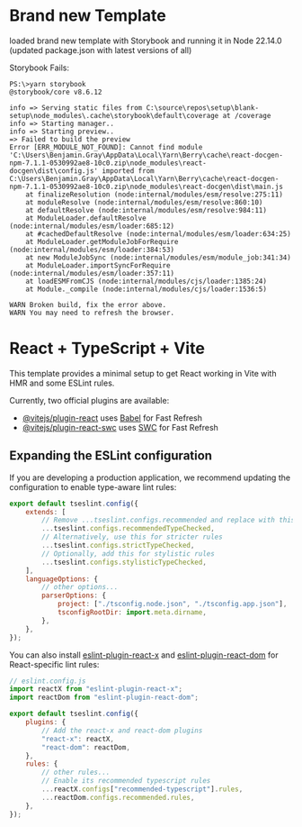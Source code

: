 # Brand new Template

loaded brand new template with Storybook and running it in Node 22.14.0 (updated package.json with latest versions of all)

Storybook Fails:

```
PS:\>yarn storybook
@storybook/core v8.6.12

info => Serving static files from C:\source\repos\setup\blank-setup\node_modules\.cache\storybook\default\coverage at /coverage
info => Starting manager..
info => Starting preview..
=> Failed to build the preview
Error [ERR_MODULE_NOT_FOUND]: Cannot find module 'C:\Users\Benjamin.Gray\AppData\Local\Yarn\Berry\cache\react-docgen-npm-7.1.1-0530992ae8-10c0.zip\node_modules\react-docgen\dist\config.js' imported from C:\Users\Benjamin.Gray\AppData\Local\Yarn\Berry\cache\react-docgen-npm-7.1.1-0530992ae8-10c0.zip\node_modules\react-docgen\dist\main.js
    at finalizeResolution (node:internal/modules/esm/resolve:275:11)
    at moduleResolve (node:internal/modules/esm/resolve:860:10)
    at defaultResolve (node:internal/modules/esm/resolve:984:11)
    at ModuleLoader.defaultResolve (node:internal/modules/esm/loader:685:12)
    at #cachedDefaultResolve (node:internal/modules/esm/loader:634:25)
    at ModuleLoader.getModuleJobForRequire (node:internal/modules/esm/loader:384:53)
    at new ModuleJobSync (node:internal/modules/esm/module_job:341:34)
    at ModuleLoader.importSyncForRequire (node:internal/modules/esm/loader:357:11)
    at loadESMFromCJS (node:internal/modules/cjs/loader:1385:24)
    at Module._compile (node:internal/modules/cjs/loader:1536:5)

WARN Broken build, fix the error above.
WARN You may need to refresh the browser.
```

# React + TypeScript + Vite

This template provides a minimal setup to get React working in Vite with HMR and some ESLint rules.

Currently, two official plugins are available:

-   [@vitejs/plugin-react](https://github.com/vitejs/vite-plugin-react/blob/main/packages/plugin-react) uses [Babel](https://babeljs.io/) for Fast Refresh
-   [@vitejs/plugin-react-swc](https://github.com/vitejs/vite-plugin-react/blob/main/packages/plugin-react-swc) uses [SWC](https://swc.rs/) for Fast Refresh

## Expanding the ESLint configuration

If you are developing a production application, we recommend updating the configuration to enable type-aware lint rules:

```js
export default tseslint.config({
	extends: [
		// Remove ...tseslint.configs.recommended and replace with this
		...tseslint.configs.recommendedTypeChecked,
		// Alternatively, use this for stricter rules
		...tseslint.configs.strictTypeChecked,
		// Optionally, add this for stylistic rules
		...tseslint.configs.stylisticTypeChecked,
	],
	languageOptions: {
		// other options...
		parserOptions: {
			project: ["./tsconfig.node.json", "./tsconfig.app.json"],
			tsconfigRootDir: import.meta.dirname,
		},
	},
});
```

You can also install [eslint-plugin-react-x](https://github.com/Rel1cx/eslint-react/tree/main/packages/plugins/eslint-plugin-react-x) and [eslint-plugin-react-dom](https://github.com/Rel1cx/eslint-react/tree/main/packages/plugins/eslint-plugin-react-dom) for React-specific lint rules:

```js
// eslint.config.js
import reactX from "eslint-plugin-react-x";
import reactDom from "eslint-plugin-react-dom";

export default tseslint.config({
	plugins: {
		// Add the react-x and react-dom plugins
		"react-x": reactX,
		"react-dom": reactDom,
	},
	rules: {
		// other rules...
		// Enable its recommended typescript rules
		...reactX.configs["recommended-typescript"].rules,
		...reactDom.configs.recommended.rules,
	},
});
```
